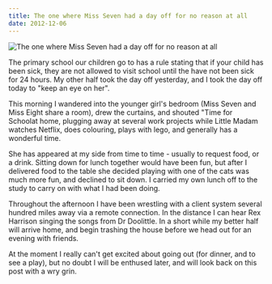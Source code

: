 ```yaml
---
title: The one where Miss Seven had a day off for no reason at all
date: 2012-12-06
---
```


![The one where Miss Seven had a day off for no reason at all](https://source.unsplash.com/qTpc0Vj4YoE/1600x900)

The primary school our children go to has a rule stating that if your child has been sick, they are not allowed to visit school until the have not been sick for 24 hours. My other half took the day off yesterday, and I took the day off today to "keep an eye on her".

This morning I wandered into the younger girl's bedroom (Miss Seven and Miss Eight share a room), drew the curtains, and shouted "Time for Schoolat home, plugging away at several work projects while Little Madam watches Netflix, does colouring, plays with lego, and generally has a wonderful time.

She has appeared at my side from time to time - usually to request food, or a drink. Sitting down for lunch together would have been fun, but after I delivered food to the table she decided playing with one of the cats was much more fun, and declined to sit down. I carried my own lunch off to the study to carry on with what I had been doing.

Throughout the afternoon I have been wrestling with a client system several hundred miles away via a remote connection. In the distance I can hear Rex Harrison singing the songs from Dr Doolittle. In a short while my better half will arrive home, and begin trashing the house before we head out for an evening with friends.

At the moment I really can't get excited about going out (for dinner, and to see a play), but no doubt I will be enthused later, and will look back on this post with a wry grin.